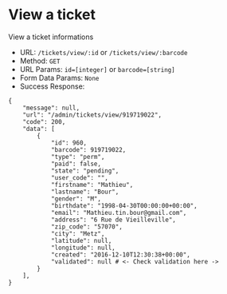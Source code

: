 # View a ticket

View a ticket informations

- URL: `/tickets/view/:id` or `/tickets/view/:barcode`
- Method: `GET`
- URL Params: `id=[integer]` or `barcode=[string]`
- Form Data Params: `None`
- Success Response:
```
{
    "message": null,
    "url": "/admin/tickets/view/919719022",
    "code": 200,
    "data": [
        {
            "id": 960,
            "barcode": 919719022,
            "type": "perm",
            "paid": false,
            "state": "pending",
            "user_code": "",
            "firstname": "Mathieu",
            "lastname": "Bour",
            "gender": "M",
            "birthdate": "1998-04-30T00:00:00+00:00",
            "email": "Mathieu.tin.bour@gmail.com",
            "address": "6 Rue de Vieilleville",
            "zip_code": "57070",
            "city": "Metz",
            "latitude": null,
            "longitude": null,
            "created": "2016-12-10T12:30:38+00:00",
            "validated": null # <- Check validation here ->
        }
    ],
}
```